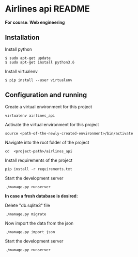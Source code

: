 # Airlines api README

**For course: Web engineering**

## Installation

Install python
```shell
$ sudo apt-get update
$ sudo apt-get install python3.6
```

Install virtualenv
```shell
$ pip install --user virtualenv
```

## Configuration and running

Create a virtual environment for this project
```shell
virtualenv airlines_api
```

Activate the virtual environment for this project
```shell
source <path-of-the-newly-created-environment>/bin/activate
```

Navigate into the root folder of the project
```shell
cd  <project-path>/airlines_api
```

Install requirements of the project
```shell
pip install -r requirements.txt
```

Start the development server
```shell
./manage.py runserver
```

**In case a fresh database is desired:**

Delete "db.sqlite3" file

```shell
./manage.py migrate
```
Now import the data from the json
```shell
./manage.py import_json
```

Start the development server
```shell
./manage.py runserver
```
